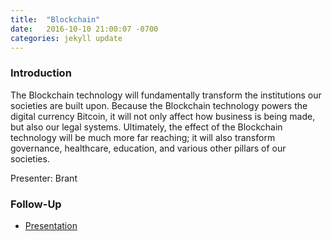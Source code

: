 ```yaml
---
title:  "Blockchain"
date:   2016-10-10 21:00:07 -0700
categories: jekyll update
---
```


### Introduction

The Blockchain technology will fundamentally transform the institutions our societies are built upon. Because the Blockchain technology powers the digital currency Bitcoin, it will not only affect how business is being made, but also our legal systems. Ultimately, the effect of the Blockchain technology will be much more far reaching; it will also transform governance, healthcare, education, and various other pillars of our societies.

Presenter: Brant

### Follow-Up

* [Presentation](/assets/present/blockchain.pdf) 

